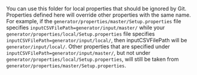You can use this folder for local properties that should be ignored by Git. Properties defined here will override other properties with the same name. For example, if the ``generator/properties/master/Setup.properties`` file specifies ``inputCSVFilePath=generator/input/master/`` while your ``generator/properties/local/Setup.properties`` file specifies ``inputCSVFilePath=generator/input/local/``, then inputCSVFilePath will be ``generator/input/local/``. Other properties that are specified under ``inputCSVFilePath=generator/input/master/``, but not under ``generator/properties/local/Setup.properties``, will still be taken from ``generator/properties/master/Setup.properties``.